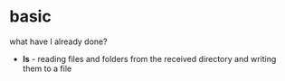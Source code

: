 # basic
what have I already done?
- **ls** - reading files and folders from the received directory and writing them to a file
